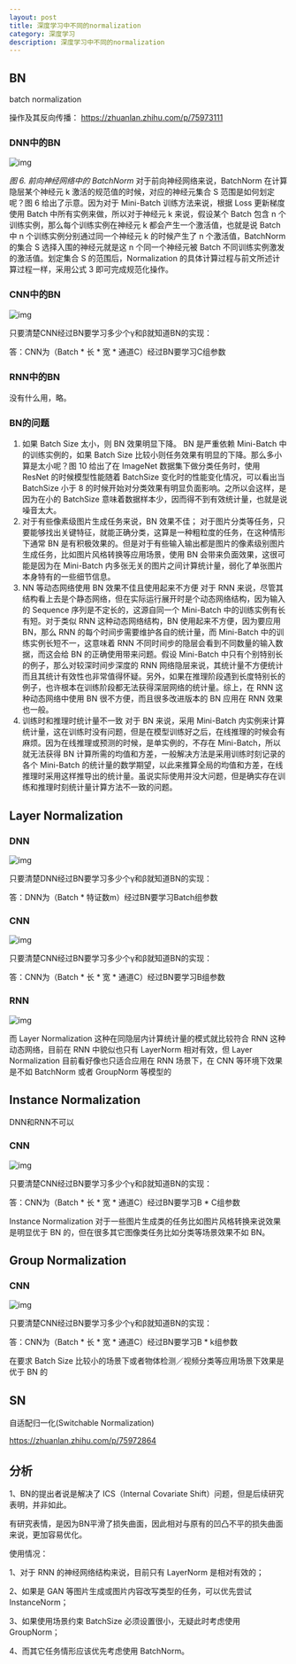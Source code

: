 ```yaml
---
layout: post
title: 深度学习中不同的normalization
category: 深度学习
description: 深度学习中不同的normalization
---
```


## BN

batch normalization

操作及其反向传播： https://zhuanlan.zhihu.com/p/75973111

### DNN中的BN

![img](https://pic1.zhimg.com/80/v2-e9d6fe6d521a670ba25ef66b31d586e4_hd.jpg)

*图 6. 前向神经网络中的 BatchNorm* 对于前向神经网络来说，BatchNorm 在计算隐层某个神经元 k 激活的规范值的时候，对应的神经元集合 S 范围是如何划定呢？图 6 给出了示意。因为对于 Mini-Batch 训练方法来说，根据 Loss 更新梯度使用 Batch 中所有实例来做，所以对于神经元 k 来说，假设某个 Batch 包含 n 个训练实例，那么每个训练实例在神经元 k 都会产生一个激活值，也就是说 Batch 中 n 个训练实例分别通过同一个神经元 k 的时候产生了 n 个激活值，BatchNorm 的集合 S 选择入围的神经元就是这 n 个同一个神经元被 Batch 不同训练实例激发的激活值。划定集合 S 的范围后，Normalization 的具体计算过程与前文所述计算过程一样，采用公式 3 即可完成规范化操作。

### CNN中的BN

![img](https://pic2.zhimg.com/80/v2-3a73eb4caaa220d4a86f3ac5666cb1c9_hd.jpg)

只要清楚CNN经过BN要学习多少个γ和β就知道BN的实现：

答：CNN为（Batch * 长 * 宽 * 通道C）经过BN要学习C组参数

### RNN中的BN

没有什么用，略。

### BN的问题

1. 如果 Batch Size 太小，则 BN 效果明显下降。 BN 是严重依赖 Mini-Batch 中的训练实例的，如果 Batch Size 比较小则任务效果有明显的下降。那么多小算是太小呢？图 10 给出了在 ImageNet 数据集下做分类任务时，使用 ResNet 的时候模型性能随着 BatchSize 变化时的性能变化情况，可以看出当 BatchSize 小于 8 的时候开始对分类效果有明显负面影响。之所以会这样，是因为在小的 BatchSize 意味着数据样本少，因而得不到有效统计量，也就是说噪音太大。
2. 对于有些像素级图片生成任务来说，BN 效果不佳； 对于图片分类等任务，只要能够找出关键特征，就能正确分类，这算是一种粗粒度的任务，在这种情形下通常 BN 是有积极效果的。但是对于有些输入输出都是图片的像素级别图片生成任务，比如图片风格转换等应用场景，使用 BN 会带来负面效果，这很可能是因为在 Mini-Batch 内多张无关的图片之间计算统计量，弱化了单张图片本身特有的一些细节信息。
3. NN 等动态网络使用 BN 效果不佳且使用起来不方便 对于 RNN 来说，尽管其结构看上去是个静态网络，但在实际运行展开时是个动态网络结构，因为输入的 Sequence 序列是不定长的，这源自同一个 Mini-Batch 中的训练实例有长有短。对于类似 RNN 这种动态网络结构，BN 使用起来不方便，因为要应用 BN，那么 RNN 的每个时间步需要维护各自的统计量，而 Mini-Batch 中的训练实例长短不一，这意味着 RNN 不同时间步的隐层会看到不同数量的输入数据，而这会给 BN 的正确使用带来问题。假设 Mini-Batch 中只有个别特别长的例子，那么对较深时间步深度的 RNN 网络隐层来说，其统计量不方便统计而且其统计有效性也非常值得怀疑。另外，如果在推理阶段遇到长度特别长的例子，也许根本在训练阶段都无法获得深层网络的统计量。综上，在 RNN 这种动态网络中使用 BN 很不方便，而且很多改进版本的 BN 应用在 RNN 效果也一般。
4. 训练时和推理时统计量不一致 对于 BN 来说，采用 Mini-Batch 内实例来计算统计量，这在训练时没有问题，但是在模型训练好之后，在线推理的时候会有麻烦。因为在线推理或预测的时候，是单实例的，不存在 Mini-Batch，所以就无法获得 BN 计算所需的均值和方差，一般解决方法是采用训练时刻记录的各个 Mini-Batch 的统计量的数学期望，以此来推算全局的均值和方差，在线推理时采用这样推导出的统计量。虽说实际使用并没大问题，但是确实存在训练和推理时刻统计量计算方法不一致的问题。

## **Layer** Normalization

### DNN

![img](https://pic2.zhimg.com/80/v2-dff68f254979f8da014532a2b3f2d381_hd.jpg)

只要清楚DNN经过BN要学习多少个γ和β就知道BN的实现：

答：DNN为（Batch * 特证数m）经过BN要学习Batch组参数

### CNN

![img](https://pic4.zhimg.com/80/v2-375434e01e836e73944889819ca1cb4b_hd.jpg)

只要清楚CNN经过BN要学习多少个γ和β就知道BN的实现：

答：CNN为（Batch * 长 * 宽 * 通道C）经过BN要学习B组参数

### RNN

![img](https://pic3.zhimg.com/80/v2-572d9bdffa0bc757b34dac40ae054846_hd.jpg)

而 Layer Normalization 这种在同隐层内计算统计量的模式就比较符合 RNN 这种动态网络，目前在 RNN 中貌似也只有 LayerNorm 相对有效，但 Layer Normalization 目前看好像也只适合应用在 RNN 场景下，在 CNN 等环境下效果是不如 BatchNorm 或者 GroupNorm 等模型的

## Instance Normalization

DNN和RNN不可以

### CNN

![img](https://pic3.zhimg.com/80/v2-a844c7d6e2e0e897530f2b4e1f44fc12_hd.jpg)

只要清楚CNN经过BN要学习多少个γ和β就知道BN的实现：

答：CNN为（Batch * 长 * 宽 * 通道C）经过BN要学习B * C组参数

Instance Normalization 对于一些图片生成类的任务比如图片风格转换来说效果是明显优于 BN 的，但在很多其它图像类任务比如分类等场景效果不如 BN。

## **Group** Normalization

### CNN

![img](https://pic4.zhimg.com/80/v2-672b3aeffc640fdf80d20be8434c00c7_hd.jpg)

只要清楚CNN经过BN要学习多少个γ和β就知道BN的实现：

答：CNN为（Batch * 长 * 宽 * 通道C）经过BN要学习B * k组参数

在要求 Batch Size 比较小的场景下或者物体检测／视频分类等应用场景下效果是优于 BN 的

## SN

自适配归一化(Switchable Normalization)

https://zhuanlan.zhihu.com/p/75972864

## 分析

1、BN的提出者说是解决了 ICS（Internal Covariate Shift）问题，但是后续研究表明，并非如此。

有研究表情，是因为BN平滑了损失曲面，因此相对与原有的凹凸不平的损失曲面来说，更加容易优化。

使用情况：

1、对于 RNN 的神经网络结构来说，目前只有 LayerNorm 是相对有效的；

2、如果是 GAN 等图片生成或图片内容改写类型的任务，可以优先尝试 InstanceNorm；

3、如果使用场景约束 BatchSize 必须设置很小，无疑此时考虑使用 GroupNorm；

4、而其它任务情形应该优先考虑使用 BatchNorm。